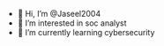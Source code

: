 - 👋 Hi, I’m @Jaseel2004
- 👀 I’m interested in soc analyst
- 🌱 I’m currently learning cybersecurity

<!---
Jaseel2004/Jaseel2004 is a ✨ special ✨ repository because its `README.md` (this file) appears on your GitHub profile.
You can click the Preview link to take a look at your changes.
--->
